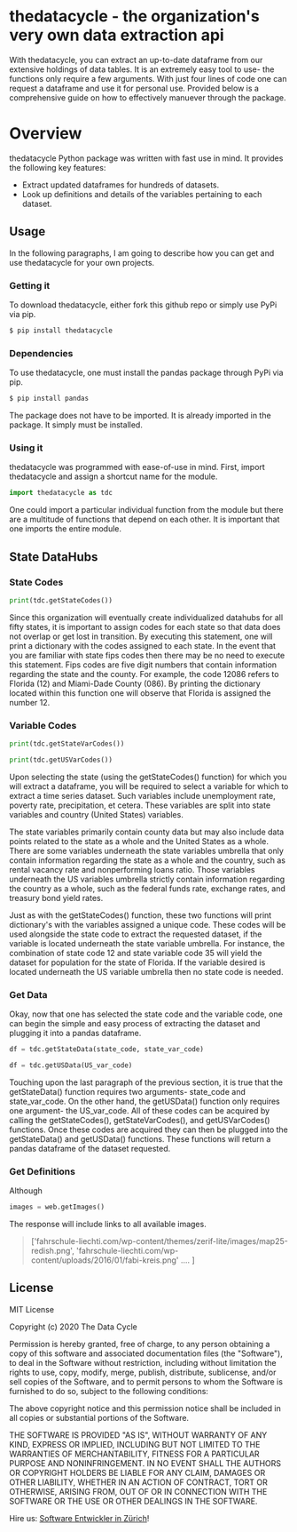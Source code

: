# thedatacycle - the organization's very own data extraction api

With thedatacycle, you can extract an up-to-date dataframe from our extensive holdings of data tables.  It is an extremely easy tool to use- the functions only require a few arguments.  With just four lines of code one can request a dataframe and use it for personal use.  Provided below is a comprehensive guide on how to effectively manuever through the package.  

# Overview
thedatacycle Python package was written with fast use in mind. It provides the following key features:

  - Extract updated dataframes for hundreds of datasets. 
  - Look up definitions and details of the variables pertaining to each dataset.


## Usage

In the following paragraphs, I am going to describe how you can get and use thedatacycle for your own projects.

###  Getting it

To download thedatacycle, either fork this github repo or simply use PyPi via pip.
```sh
$ pip install thedatacycle
```

### Dependencies 

To use thedatacycle, one must install the pandas package through PyPi via pip.
```sh
$ pip install pandas
```
The package does not have to be imported.  It is already imported in the package.  It simply must be installed.  

### Using it

thedatacycle was programmed with ease-of-use in mind. First, import thedatacycle and assign a shortcut name for the module. 

```Python
import thedatacycle as tdc
```

One could import a particular individual function from the module but there are a multitude of functions that depend on each other.  It is important that one imports the entire module.

## State DataHubs

### State Codes

```Python
print(tdc.getStateCodes())
```

Since this organization will eventually create individualized datahubs for all fifty states, it is important to assign codes for each state so that data does not overlap or get lost in transition.  By executing this statement, one will print a dictionary with the codes assigned to each state.  In the event that you are familiar with state fips codes then there may be no need to execute this statement.  Fips codes are five digit numbers that contain information regarding the state and the county.  For example, the code 12086 refers to Florida (12) and Miami-Dade County (086).  By printing the dictionary located within this function one will observe that Florida is assigned the number 12.  


### Variable Codes

```Python
print(tdc.getStateVarCodes())
```

```Python
print(tdc.getUSVarCodes())
```

Upon selecting the state (using the getStateCodes() function) for which you will extract a dataframe, you will be required to select a variable for which to extract a time series dataset.  Such variables include unemployment rate, poverty rate, precipitation, et cetera.  These variables are split into state variables and country (United States) variables.  

The state variables primarily contain county data but may also include data points related to the state as a whole and the United States as a whole.  There are some variables underneath the state variables umbrella that only contain information regarding the state as a whole and the country, such as rental vacancy rate and nonperforming loans ratio.  Those variables underneath the US variables umbrella strictly contain information regarding the country as a whole, such as the federal funds rate, exchange rates, and treasury bond yield rates.

Just as with the getStateCodes() function, these two functions will print dictionary's with the variables assigned a unique code.  These codes will be used alongside the state code to extract the requested dataset, if the variable is located underneath the state variable umbrella.  For instance, the combination of state code 12 and state variable code 35 will yield the dataset for population for the state of Florida.  If the variable desired is located underneath the US variable umbrella then no state code is needed.  


### Get Data 

Okay, now that one has selected the state code and the variable code, one can begin the simple and easy process of extracting the dataset and plugging it into a pandas dataframe. 

```Python
df = tdc.getStateData(state_code, state_var_code)
```

```Python
df = tdc.getUSData(US_var_code)
```

Touching upon the last paragraph of the previous section, it is true that the getStateData() function requires two arguments- state_code and state_var_code.  On the other hand, the getUSData() function only requires one argument- the US_var_code.  All of these codes can be acquired by calling the getStateCodes(), getStateVarCodes(), and getUSVarCodes() functions.  Once these codes are acquired they can then be plugged into the getStateData() and getUSData() functions.  These functions will return a pandas dataframe of the dataset requested.


### Get Definitions 

Although 

```Python
images = web.getImages()
```

The response will include links to all available images. 

>['fahrschule-liechti.com/wp-content/themes/zerif-lite/images/map25-redish.png', 'fahrschule-liechti.com/wp-content/uploads/2016/01/fabi-kreis.png' .... ]





License
----

MIT License

Copyright (c) 2020 The Data Cycle

Permission is hereby granted, free of charge, to any person obtaining a copy
of this software and associated documentation files (the "Software"), to deal
in the Software without restriction, including without limitation the rights
to use, copy, modify, merge, publish, distribute, sublicense, and/or sell
copies of the Software, and to permit persons to whom the Software is
furnished to do so, subject to the following conditions:

The above copyright notice and this permission notice shall be included in all
copies or substantial portions of the Software.

THE SOFTWARE IS PROVIDED "AS IS", WITHOUT WARRANTY OF ANY KIND, EXPRESS OR
IMPLIED, INCLUDING BUT NOT LIMITED TO THE WARRANTIES OF MERCHANTABILITY,
FITNESS FOR A PARTICULAR PURPOSE AND NONINFRINGEMENT. IN NO EVENT SHALL THE
AUTHORS OR COPYRIGHT HOLDERS BE LIABLE FOR ANY CLAIM, DAMAGES OR OTHER
LIABILITY, WHETHER IN AN ACTION OF CONTRACT, TORT OR OTHERWISE, ARISING FROM,
OUT OF OR IN CONNECTION WITH THE SOFTWARE OR THE USE OR OTHER DEALINGS IN THE
SOFTWARE.


Hire us: [Software Entwickler in Zürich](https://polygon-software.ch)!
